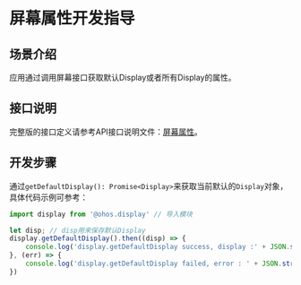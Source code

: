 # 屏幕属性开发指导

## 场景介绍

应用通过调用屏幕接口获取默认Display或者所有Display的属性。

## 接口说明

完整版的接口定义请参考API接口说明文件：[屏幕属性](../reference/apis/js-apis-display.md)。

## 开发步骤

通过`getDefaultDisplay(): Promise<Display>`来获取当前默认的`Display`对象，具体代码示例可参考：

```js
import display from '@ohos.display' // 导入模块

let disp; // disp用来保存默认Display
display.getDefaultDisplay().then((disp) => {
	console.log('display.getDefaultDisplay success, display :' + JSON.stringify(disp));
}, (err) => {
    console.log('display.getDefaultDisplay failed, error : ' + JSON.stringify(err));
})
```